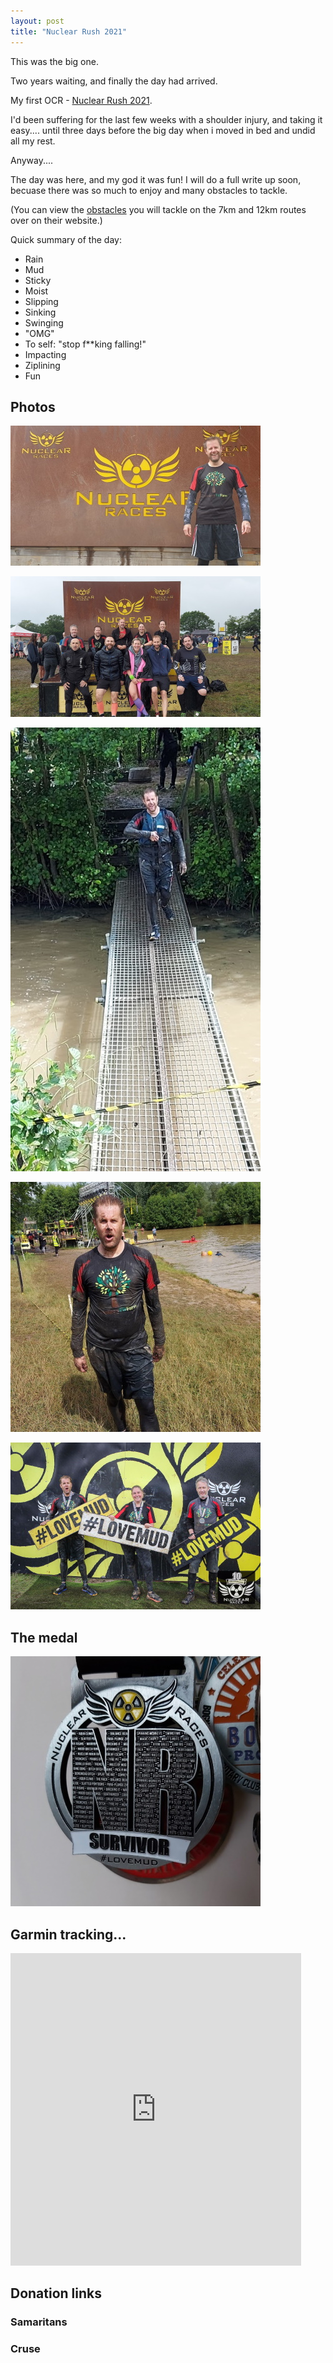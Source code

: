 ```yaml
---
layout: post
title: "Nuclear Rush 2021"
---
```


This was the big one.

Two years waiting, and finally the day had arrived.

My first OCR - [Nuclear Rush 2021](https://nuclear-races.co.uk/).

I'd been suffering for the last few weeks with a shoulder injury, and taking it easy.... until three days before the big day when i moved in bed and undid all my rest.

Anyway....

The day was here, and my god it was fun! I will do a full write up soon, becuase there was so much to enjoy and many obstacles to tackle.

(You can view the [obstacles](https://nuclear-races.co.uk/obstacles/) you will tackle on the 7km and 12km routes over on their website.)

Quick summary of the day:

* Rain
* Mud
* Sticky
* Moist
* Slipping
* Sinking
* Swinging
* "OMG"
* To self: "stop f**king falling!"
* Impacting
* Ziplining
* Fun

## Photos

[![Turning up](/content/nuclear/Nuclear_Rush_2021_1tn.jpg)](/content/nuclear/Nuclear_Rush_2021_1fs.jpg)

[![Team RFF](/content/nuclear/Nuclear_Rush_2021_2tn.jpg)](/content/nuclear/Nuclear_Rush_2021_2fs.jpg)

[![After the zipline](/content/nuclear/Nuclear_Rush_2021_3tn.jpg)](/content/nuclear/Nuclear_Rush_2021_3fs.jpg)

[![Still recovering](/content/nuclear/Nuclear_Rush_2021_4tn.jpg)](/content/nuclear/Nuclear_Rush_2021_4fs.jpg)

[![Finished](/content/nuclear/Nuclear_Rush_2021_5tn.jpg)](/content/nuclear/Nuclear_Rush_2021_5fs.jpg)

## The medal

[![The Medal](/content/nuclear/Nuclear_Rush_2021_6tn.jpg)](/content/nuclear/Nuclear_Rush_2021_6fs.jpg)

## Garmin tracking...

<iframe src='https://connect.garmin.com/modern/activity/embed/7067621228' title='Nuclear Rush 2021' width='465' height='500' frameborder='0'></iframe>

## Donation links

### Samaritans

<div id="jg-widget-skeddy-samaritans-796"></div><script>(function(){var id="jg-widget-skeddy-samaritans-796",doc=document,pfx=(window.location.toString().indexOf("https")==0)?"https":"http";var el=doc.getElementById(id);if(el){var js=doc.createElement('script');js.src=pfx+"://widgets.justgiving.com/fundraisingpage/skeddy-samaritans?enc=ZT1qZy13aWRnZXQtc2tlZGR5LXNhbWFyaXRhbnMtNzk2Jnc9NDAwJmI9aW5uZXIsZG9uYXRlLGZ1bmRyYWlzZSZpYj10aXRsZSxwcm9ncmVzcyxyYWlzZWQsdGFyZ2V0";el.parentNode.insertBefore(js, el);}})();</script>

### Cruse

<div id="jg-widget-skeddy-cruse-332"></div><script>(function(){var id="jg-widget-skeddy-cruse-332",doc=document,pfx=(window.location.toString().indexOf("https")==0)?"https":"http";var el=doc.getElementById(id);if(el){var js=doc.createElement('script');js.src=pfx+"://widgets.justgiving.com/fundraisingpage/skeddy-cruse?enc=ZT1qZy13aWRnZXQtc2tlZGR5LWNydXNlLTMzMiZ3PTQwMCZiPWlubmVyLGRvbmF0ZSxmdW5kcmFpc2UmaWI9dGl0bGUsc3VtbWFyeSxwcm9ncmVzcyxyYWlzZWQsdGFyZ2V0";el.parentNode.insertBefore(js, el);}})();</script>
